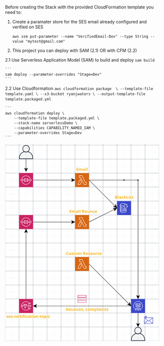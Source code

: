 Before creating the Stack with the provided CloudFormation template you need to:

1) Create a paramater store for the SES email already configured and verified on SES
    ```
    aws ssm put-parameter --name "VerifiedEmail-Dev" --type String --value "mytest@gmail.com"
    ```

2) This project you can deploy with SAM (2.1) OR with CFM (2.2)

2.1 Use Serverless Application Model (SAM) to build and deploy
    ```
    sam build
    ```
    
    ```
    sam deploy --parameter-overrides "Stage=Dev"
    ```
    
2.2 Use Cloudformation
    ```
    aws cloudformation package  \
        --template-file template.yaml \
        --s3-bucket ryanjwaters \
        --output-template-file template.packaged.yml
    ```
    
    ```
    aws cloudformation deploy \
        --template-file template.packaged.yml \
        --stack-name serverlessDemo \
        --capabilities CAPABILITY_NAMED_IAM \
        --parameter-overrides Stage=Dev
    ```

![Summary Diagram](https://github.com/ryanjwaters/aws-tools/blob/master/Serverless-EmailBlackList/Readme-summary.png)
